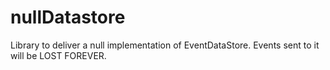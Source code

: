 # nullDatastore
Library to deliver a null implementation of EventDataStore. Events sent to it will be LOST FOREVER.
